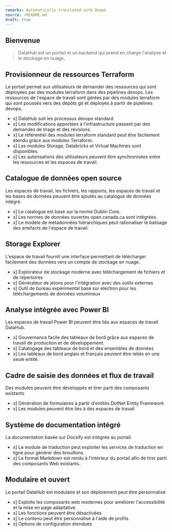 ```yaml
---
remarks: Automatically translated with DeepL
source: /README.md
draft: true
---
```


## Bienvenue

> DataHub est un portail et un backend qui prend en charge l'analyse et le stockage en nuage.

## Provisionneur de ressources Terraform

Le portail permet aux utilisateurs de demander des ressources qui sont déployées par des modules terraform dans des pipelines devops. Les ressources de l'espace de travail sont gérées par des modules terraform qui sont poussés vers des dépôts git et déployés à partir de pipelines devops.
- x] DataHub suit les processus devops standard.
- x] Les modifications apportées à l'infrastructure passent par des demandes de tirage et des révisions.
- x] Le référentiel des modules terraform standard peut être facilement étendu grâce aux modules Terraform.
- x] Les modules Storage, Databricks et Virtual Machines sont disponibles.
- x] Les autorisations des utilisateurs peuvent être synchronisées entre les ressources et les espaces de travail.

## Catalogue de données open source

Les espaces de travail, les fichiers, les rapports, les espaces de travail et les bases de données peuvent être ajoutés au catalogue de données intégré.
- x] Le catalogue est basé sur la norme Dublin Core.
- x] Les normes de données ouvertes open.canada.ca sont intégrées.
- x] Le modèle de métadonnées hiérarchiques peut rationaliser le balisage des artefacts de l'espace de travail.

## Storage Explorer

L'espace de travail fournit une interface permettant de télécharger facilement des données vers un compte de stockage en nuage.
- x] Explorateur de stockage moderne avec téléchargement de fichiers et de répertoires
- x] Générateur de jetons pour l'intégration avec des outils externes
- x] Outil de bureau expérimental basé sur electron pour les téléchargements de données volumineux

## Analyse intégrée avec Power BI

Les espaces de travail Power BI peuvent être liés aux espaces de travail DataHub.
- x] Gouvernance facile des tableaux de bord grâce aux espaces de travail de production et de développement.
- x] Catalogage des tableaux de bord et des ensembles de données
- x] Les tableaux de bord anglais et français peuvent être reliés en une seule entité.

## Cadre de saisie des données et flux de travail

Des modules peuvent être développés et tirer parti des composants existants
- x] Génération de formulaires à partir d'entités DotNet Entity Framework
- x] Les modules peuvent être liés à des espaces de travail

## Système de documentation intégré

La documentation basée sur Docsify est intégrée au portail.
- x] Le module de traduction peut exploiter les services de traduction en ligne pour générer des brouillons.
- x] Le format Markdown est rendu à l'intérieur du portail afin de tirer parti des composants Web existants.


## Modulaire et ouvert

Le portail DataHub est modulaire et son déploiement peut être personnalisé
- x] Exploite les composants web modernes pour améliorer l'accessibilité et la mise en page adaptative.
- x] Les fonctions peuvent être désactivées
- x] Le contenu peut être personnalisé à l'aide de profils
- x] Options de configuration étendues


